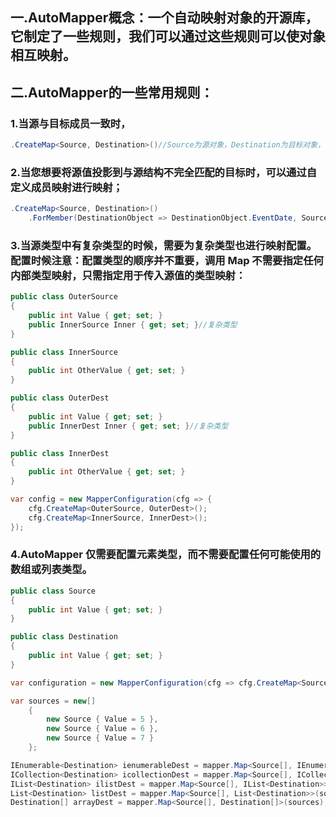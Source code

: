 ## 一.AutoMapper概念：一个自动映射对象的开源库，它制定了一些规则，我们可以通过这些规则可以使对象相互映射。
## 二.AutoMapper的一些常用规则：
### 1.当源与目标成员一致时，
```C#
.CreateMap<Source, Destination>()//Source为源对象，Destination为目标对象，
```
### 2.当您想要将源值投影到与源结构不完全匹配的目标时，可以通过自定义成员映射进行映射；
```C#
.CreateMap<Source, Destination>()
	.ForMember(DestinationObject => DestinationObject.EventDate, SourceObject => SourceObject.MapFrom(SourceObject => SourceObject.Date.Date))
```
### 3.当源类型中有复杂类型的时候，需要为复杂类型也进行映射配置。配置时候注意：配置类型的顺序并不重要，调用 Map 不需要指定任何内部类型映射，只需指定用于传入源值的类型映射：
```C#
public class OuterSource
{
	public int Value { get; set; }
	public InnerSource Inner { get; set; }//复杂类型
}

public class InnerSource
{
	public int OtherValue { get; set; }
}

public class OuterDest
{
	public int Value { get; set; }
	public InnerDest Inner { get; set; }//复杂类型
}

public class InnerDest
{
	public int OtherValue { get; set; }
}

var config = new MapperConfiguration(cfg => {
    cfg.CreateMap<OuterSource, OuterDest>();
    cfg.CreateMap<InnerSource, InnerDest>();
});
```
### 4.AutoMapper 仅需要配置元素类型，而不需要配置任何可能使用的数组或列表类型。
```C#
public class Source
{
	public int Value { get; set; }
}

public class Destination
{
	public int Value { get; set; }
}

var configuration = new MapperConfiguration(cfg => cfg.CreateMap<Source, Destination>());

var sources = new[]
	{
		new Source { Value = 5 },
		new Source { Value = 6 },
		new Source { Value = 7 }
	};

IEnumerable<Destination> ienumerableDest = mapper.Map<Source[], IEnumerable<Destination>>(sources);
ICollection<Destination> icollectionDest = mapper.Map<Source[], ICollection<Destination>>(sources);
IList<Destination> ilistDest = mapper.Map<Source[], IList<Destination>>(sources);
List<Destination> listDest = mapper.Map<Source[], List<Destination>>(sources);
Destination[] arrayDest = mapper.Map<Source[], Destination[]>(sources);
```
